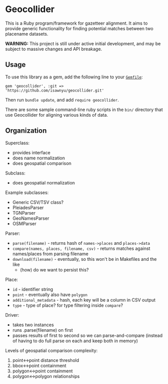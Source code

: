 # Geocollider

This is a Ruby program/framework for gazetteer alignment. It aims to provide generic functionality for finding potential matches between two placename datasets.

**WARNING:** This project is still under active initial development, and may be subject to massive changes and API breakage.

## Usage

To use this library as a gem, add the following line to your [`Gemfile`](https://bundler.io):

    gem 'geocollider', :git => 'https://github.com/isawnyu/geocollider.git'

Then run `bundle update`, and add `require geocollider`.

There are some sample command-line ruby scripts in the `bin/` directory that use Geocollider for aligning various kinds of data.

## Organization

Superclass:

- provides interface
- does name normalization
- does geospatial comparison

Subclass:

- does geospatial normalization

Example subclasses:

- Generic CSV/TSV class?
- PleiadesParser
- TGNParser
- GeoNamesParser
- OSMParser

Parser:

- `parse(filename)` - returns hash of `names->places` and `places->data`
- `compare(names, places, filename, csv)` - returns matches against names/places from parsing filename
- `download(filename)` - eventually, so this won't be in Makefiles and the like
  - (how) do we want to persist this?

Place:

- `id` - identifier string
- `point` - eventually also have `polygon`
- `additional_metadata` - hash, each key will be a column in CSV output
- `type` - type of place? for type filtering inside `compare`?

Driver:

- takes two instances
- runs .parse(filename) on first
- passes results of first to second so we can parse-and-compare (instead of having to do full parse on each and keep both in memory)

Levels of geospatial comparison complexity:

1. point<->point distance threshold
2. bbox<->point containment
3. polygon<->point containment
4. polygon<->polygon relationships
